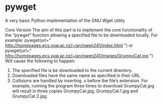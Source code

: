 # pywget
A very basic Python implementation of the GNU Wget utility

Core Version
The aim of this part is to implement the core functionality of the “pywget” function allowing a
specified file to be downloaded locally. For example:
pywget(url=" http://homepages.ecs.vuw.ac.nz/~ian/nwen241/index.html ")
or
pywget(url=" http://homepages.ecs.vuw.ac.nz/~ian/nwen241/images/GrumpyCat.jpg ")
Will cause the following to happen:

1. The specified file is be downloaded to the current directory.
2. Downloaded files have the same name as specified in their URL.
3. Collisions are handled by inserting .x before the file’s extension. For example, running
the program three times to download GrumpyCat.jpg will result in three copies GrumpyCat.jpg, GrumpyCat.1.jpg and GrumpyCat.2.jpg.
